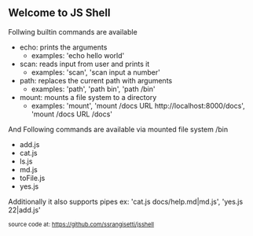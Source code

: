 ## Welcome to JS Shell

Follwing builtin commands are available
* echo: prints the arguments
  * examples: 'echo hello world'
* scan: reads input from user and prints it
  * examples: 'scan', 'scan input a number'
* path: replaces the current path with arguments
  * examples: 'path', 'path bin', 'path /bin'
* mount: mounts a file system to a directory
  * examples: 'mount', 'mount /docs URL http://localhost:8000/docs', 'mount /docs URL /docs'

And Following commands are available via mounted file system /bin
* add.js
* cat.js
* ls.js
* md.js
* toFile.js
* yes.js

Additionally it also supports pipes ex: 'cat.js docs/help.md|md.js', 'yes.js 22|add.js'

<sup>source code at: <https://github.com/ssrangisetti/jsshell></sup>
